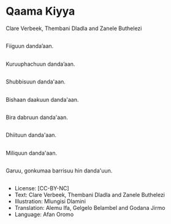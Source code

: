 # Qaama Kiyya
Clare Verbeek, Thembani
Dladla and Zanele
Buthelezi

##
Fiiguun danda’aan.


##
Kuruuphachuun
danda’aan.


##
Shubbisuun danda'aan.


##
Bishaan daakuun
danda'aan.


##
Bira dabruun
danda'aan.


##
Dhiituun danda'aan.


##
Miliquun danda'aan.


##
Garuu, gonkumaa
barrisuu hin danda'uun.


##
* License: [CC-BY-NC]
* Text: Clare Verbeek, Thembani Dladla and Zanele
Buthelezi
* Illustration: Mlungisi Dlamini
* Translation: Alemu Ifa, Gelgelo Belambel and Godana
Jirmo
* Language: Afan Oromo

